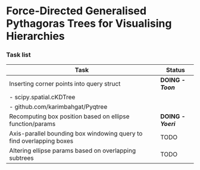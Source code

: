 # Force-Directed Generalised Pythagoras Trees for Visualising Hierarchies

### Task list
| Task  | Status |
| ------------- | ------------- |
| Inserting corner points into query struct  | **DOING - _Toon_**  |
| - scipy.spatial.cKDTree | |
| - github.com/karimbahgat/Pyqtree | |
| Recomputing box position based on ellipse function/params  | **DOING - _Yoeri_**  |
| Axis-parallel bounding box windowing query to find overlapping boxes | TODO |
| Altering ellipse params based on overlapping subtrees | TODO |
